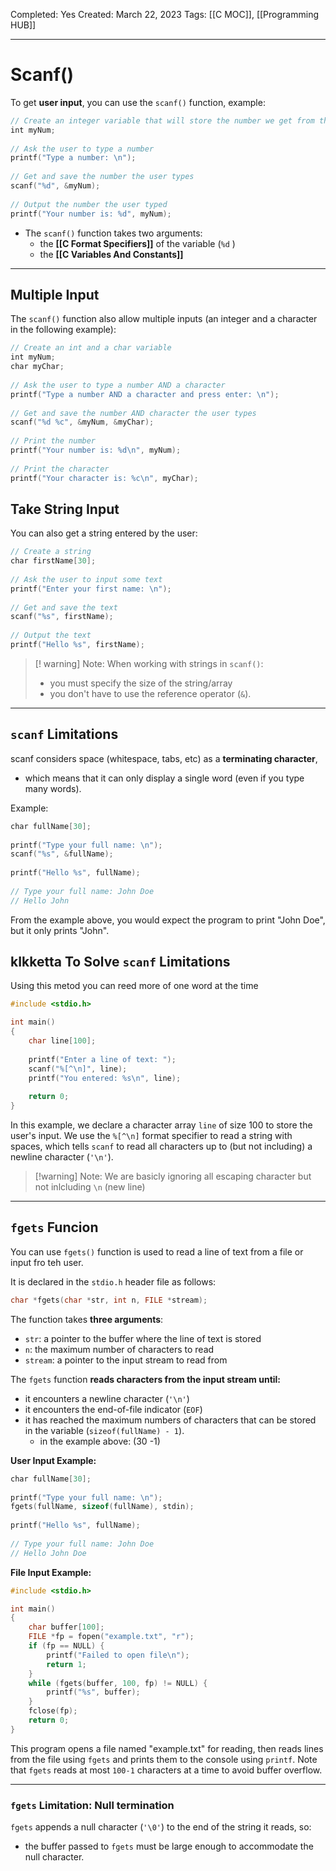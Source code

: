 Completed: Yes
Created: March 22, 2023
Tags: [[C MOC]], [[Programming HUB]]

---
# Scanf()

To get **user input**, you can use the `scanf()` function, example:
```C
// Create an integer variable that will store the number we get from the user  
int myNum;  
  
// Ask the user to type a number  
printf("Type a number: \n");  
  
// Get and save the number the user types  
scanf("%d", &myNum);  
  
// Output the number the user typed  
printf("Your number is: %d", myNum);
```

- The `scanf()` function takes two arguments: 
	- the **[[C Format Specifiers]]** of the variable (`%d` ) 
	- the **[[C Variables And Constants]]** 

---
## Multiple Input
The `scanf()` function also allow multiple inputs (an integer and a character in the following example):
``` C
// Create an int and a char variable  
int myNum;  
char myChar;  
  
// Ask the user to type a number AND a character  
printf("Type a number AND a character and press enter: \n");  
  
// Get and save the number AND character the user types  
scanf("%d %c", &myNum, &myChar);
  
// Print the number  
printf("Your number is: %d\n", myNum);  
  
// Print the character  
printf("Your character is: %c\n", myChar);
```

## Take String Input
You can also get a string entered by the user:
```C
// Create a string  
char firstName[30];  
  
// Ask the user to input some text  
printf("Enter your first name: \n");  
  
// Get and save the text  
scanf("%s", firstName);  
  
// Output the text  
printf("Hello %s", firstName);
```

>[! warning] Note:
>When working with strings in `scanf()`:
>- you must specify the size of the string/array  
>- you don't have to use the reference operator (`&`).

---
## `scanf` Limitations 

scanf considers space (whitespace, tabs, etc) as a **terminating character**, 
- which means that it can only display a single word (even if you type many words). 

Example:
```C
char fullName[30];  
  
printf("Type your full name: \n");  
scanf("%s", &fullName);  
  
printf("Hello %s", fullName);  
  
// Type your full name: John Doe  
// Hello John
```
From the example above, you would expect the program to print "John Doe", but it only prints "John".

## **kIkketta** To Solve `scanf` Limitations
Using this metod you can reed more of one word at the time
```c
#include <stdio.h>

int main() 
{
	char line[100];
	
	printf("Enter a line of text: ");
	scanf("%[^\n]", line);
	printf("You entered: %s\n", line);
	
	return 0;
}
```
In this example, we declare a character array `line` of size 100 to store the user's input. We use the `%[^\n]` format specifier to read a string with spaces, which tells `scanf` to read all characters up to (but not including) a newline character (`'\n'`).

>[!warning] Note:
>We are basicly ignoring all escaping character but not inlcluding `\n` (new line)

---
## `fgets` Funcion
You can use `fgets()` function is used to read a line of text from a file or input fro teh user. 

It is declared in the `stdio.h` header file as follows:
```c
char *fgets(char *str, int n, FILE *stream);
```
The function takes **three arguments**:
-   `str`: a pointer to the buffer where the line of text is stored
-   `n`: the maximum number of characters to read
-   `stream`: a pointer to the input stream to read from

The `fgets` function **reads characters from the input stream until:**
- it encounters a newline character (`'\n'`)
- it encounters the end-of-file indicator (`EOF`)
- it has reached the maximum numbers of characters that can be stored in the variable (`sizeof(fullName) - 1`).
	- in the example above: (30 -1) 
 
**User Input Example:**
```C
char fullName[30];  
  
printf("Type your full name: \n");  
fgets(fullName, sizeof(fullName), stdin);  
  
printf("Hello %s", fullName);  
  
// Type your full name: John Doe  
// Hello John Doe
```

**File Input Example:**
```c
#include <stdio.h>

int main() 
{
    char buffer[100];
    FILE *fp = fopen("example.txt", "r");
    if (fp == NULL) {
        printf("Failed to open file\n");
        return 1;
    }
    while (fgets(buffer, 100, fp) != NULL) {
        printf("%s", buffer);
    }
    fclose(fp);
    return 0;
}
```
This program opens a file named "example.txt" for reading, then reads lines from the file using `fgets` and prints them to the console using `printf`. Note that `fgets` reads at most `100-1` characters at a time to avoid buffer overflow.

---
### `fgets` Limitation: Null termination

`fgets` appends a null character (`'\0'`) to the end of the string it reads, so:
- the buffer passed to `fgets` must be large enough to accommodate the null character.
